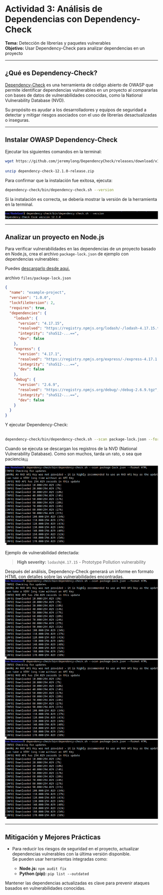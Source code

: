 # Actividad 3: Análisis de Dependencias con Dependency-Check

**Tema:** Detección de librerías y paquetes vulnerables  
**Objetivo:** Usar Dependency-Check para analizar dependencias en un proyecto

---

## ¿Qué es Dependency-Check?

[Dependency-Check](https://owasp.org/www-project-dependency-check/) es una herramienta de código abierto de OWASP que permite identificar dependencias vulnerables en un proyecto al compararlas con bases de datos de vulnerabilidades conocidas, como la National Vulnerability Database (NVD).

Su propósito es ayudar a los desarrolladores y equipos de seguridad a detectar y mitigar riesgos asociados con el uso de librerías desactualizadas o inseguras.

---

## Instalar OWASP Dependency-Check

Ejecutar los siguientes comandos en la terminal:

```bash
wget https://github.com/jeremylong/DependencyCheck/releases/download/v12.1.0/dependency-check-12.1.0-release.zip

unzip dependency-check-12.1.0-release.zip
```

Para confirmar que la instalación fue exitosa, ejecuta:

```bash
dependency-check/bin/dependency-check.sh --version
```

Si la instalación es correcta, se debería mostrar la versión de la herramienta en la terminal.

![](images/ad1.png)

---

## Analizar un proyecto en Node.js

Para verificar vulnerabilidades en las dependencias de un proyecto basado en Node.js, crea el archivo `package-lock.json` de ejemplo con dependencias vulnerables:

Puedes [descargarlo desde aqui.](files/poackage-lock.json)

archivo `files/package-lock.json`
```json
{
  "name": "example-project",
  "version": "1.0.0",
  "lockfileVersion": 2,
  "requires": true,
  "dependencies": {
    "lodash": {
      "version": "4.17.15",
      "resolved": "https://registry.npmjs.org/lodash/-/lodash-4.17.15.tgz",
      "integrity": "sha512-...==",
      "dev": false
    },
    "express": {
      "version": "4.17.1",
      "resolved": "https://registry.npmjs.org/express/-/express-4.17.1.tgz",
      "integrity": "sha512-...==",
      "dev": false
    },
    "debug": {
      "version": "2.6.9",
      "resolved": "https://registry.npmjs.org/debug/-/debug-2.6.9.tgz",
      "integrity": "sha512-...==",
      "dev": false
    }
  }
}
```

Y ejecutar Dependency-Check:

```bash

dependency-check/bin/dependency-check.sh --scan package-lock.json --format HTML
```
Cuando se ejecuta se descargan los registros de la NVD (National Vulnerability Database). Como son muchos, tarda un rato, o sea que paciencia¡¡¡

![](images/ad2.png)

Ejemplo de vulnerabilidad detectada:

> **High severity:** `lodash@4.17.15` - Prototype Pollution vulnerability

Después del análisis, Dependency-Check generará un informe en formato HTML con detalles sobre las vulnerabilidades encontradas.
![](images/ad2.png)
![](images/ad2.png)
![](images/ad2.png)

---

## Mitigación y Mejores Prácticas

- Para reducir los riesgos de seguridad en el proyecto, actualizar dependencias vulnerables con la última versión disponible.  
  Se pueden usar herramientas integradas como:

  - **Node.js:** `npm audit fix`  
  - **Python (pip):** `pip list --outdated`

Mantener las dependencias actualizadas es clave para prevenir ataques basados en vulnerabilidades conocidas.
